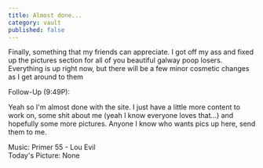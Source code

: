 ```yaml
---
title: Almost done...
category: vault
published: false
---
```


Finally, something that my friends can appreciate. I got off my ass and fixed
up the pictures section for all of you beautiful galway poop losers.
Everything is up right now, but there will be a few minor cosmetic changes as
I get around to them

Follow-Up (9:49P):

Yeah so I'm almost done with the site. I just have a little more content to
work on, some shit about me (yeah I know everyone loves that...) and hopefully
some more pictures. Anyone I know who wants pics up here, send them to me.

Music: Primer 55 - Lou Evil  
Today's Picture: None
